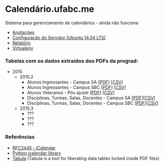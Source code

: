# Calendário.ufabc.me
Sistema para gerenciamento de calendários - ainda não funciona

* [Anotações](anotacoes.md)
* [Configuração do Servidor (Ubuntu 14.04 LTS)](configuracao_servidor.md)
* [Relatório](https://docs.google.com/document/d/1yTcExg9jd4L8NK4ZYPBjoMs3henpSFsJALr9l5_Di2E/pub)
*  [Virtualenv](http://www.dabapps.com/blog/introduction-to-pip-and-virtualenv-python/)


### Tabelas com os dados extraídos dos PDFs da prograd:
* 2015
  * 2015.2
    * Alunos Ingressantes - Campus SA [[PDF](http://prograd.ufabc.edu.br/doc/turmas_ingressantes_sa_2015.2.pdf)] [[CSV](turmas_ingressantes_sa_2015.2.csv)]
    * Alunos Ingressantes - Campus SBC [[PDF](http://prograd.ufabc.edu.br/doc/turmas_ingressantes_sbc_2015.2.pdf)] [[CSV](turmas_ingressantes_sbc_2015.2.csv)]
    * Alunos Veteranos - Pós ajuste [[PDF](http://prograd.ufabc.edu.br/doc/matriculas_deferidas_pos_ajuste_2015.2.pdf)] [[CSV](matriculas_deferidas_pos_ajuste_2015.2.csv)]
    * Disciplinas, Turmas, Salas, Docentes - Campus SA [[PDF](http://prograd.ufabc.edu.br/doc/turmas_salas_docentes_sa_2015.2.pdf)][[CSV](turmas_salas_docentes_sa_2015.2.csv)]
    * Disciplinas, Turmas, Salas, Docentes - Campus SBC [[PDF](http://prograd.ufabc.edu.br/doc/turmas_salas_docentes_sbc_2015.2.pdf)][[CSV](turmas_salas_docentes_sbc_2015.2.csv)]
  * 2015.3
    * ???
    * ???
    * ???

### Referências
* [RFC2445 - iCalendar](https://www.ietf.org/rfc/rfc2445.txt)
* [Python icalendar library](https://pypi.python.org/pypi/icalendar/3.9.0)
* [Tabula](http://tabula.technology/) (Tabula is a tool for liberating data tables locked inside PDF files)
